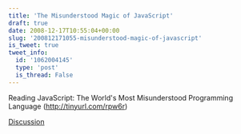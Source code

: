 ```yaml
---
title: 'The Misunderstood Magic of JavaScript'
draft: true
date: 2008-12-17T10:55:04+00:00
slug: '200812171055-misunderstood-magic-of-javascript'
is_tweet: true
tweet_info:
  id: '1062004145'
  type: 'post'
  is_thread: False
---
```




Reading JavaScript: The World's Most Misunderstood Programming Language (http://tinyurl.com/rpw6r)

[Discussion](https://x.com/sytelus/status/1062004145)

